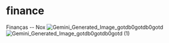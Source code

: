 # finance
Finanças -- Nox
![Gemini_Generated_Image_gotdb0gotdb0gotd](https://github.com/user-attachments/assets/913361f1-f48e-457f-923d-fca064cf4b2d)
![Gemini_Generated_Image_gotdb0gotdb0gotd (1)](https://github.com/user-attachments/assets/9037e1fc-3c5d-4e4a-b13d-0ebf1a0c932e)
